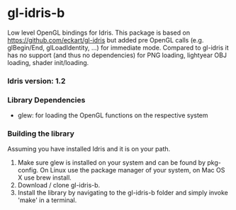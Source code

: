 # gl-idris-b
Low level OpenGL bindings for Idris. This package is based on https://github.com/eckart/gl-idris but added pre OpenGL calls (e.g. glBegin/End, glLoadIdentity, ...) for immediate mode. Compared to gl-idris it has no support (and thus no dependencies) for PNG loading, lightyear OBJ loading, shader init/loading.

### Idris version: 1.2

### Library Dependencies
- glew: for loading the OpenGL functions on the respective system

### Building the library
Assuming you have installed Idris and it is on your path.

1. Make sure glew is installed on your system and can be found by pkg-config. On Linux use the package manager of your system, on Mac OS X use brew install.
2. Download / clone gl-idris-b.
3. Install the library by navigating to the gl-idris-b folder and simply invoke 'make' in a terminal.